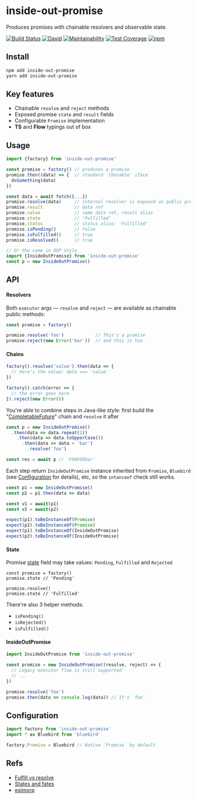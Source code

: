 # inside-out-promise
Produces promises with chainable resolvers and observable state.

[![Build Status](https://travis-ci.com/qiwi/inside-out-promise.svg?branch=master)](https://travis-ci.com/qiwi/inside-out-promise)
[![David](https://img.shields.io/david/qiwi/inside-out-promise?label=deps)](https://david-dm.org/qiwi/inside-out-promise)
[![Maintainability](https://api.codeclimate.com/v1/badges/45b3792789211c6c8f09/maintainability)](https://codeclimate.com/github/qiwi/inside-out-promise/maintainability)
[![Test Coverage](https://api.codeclimate.com/v1/badges/45b3792789211c6c8f09/test_coverage)](https://codeclimate.com/github/qiwi/inside-out-promise/test_coverage)
[![npm](https://img.shields.io/npm/v/inside-out-promise)](https://www.npmjs.com/package/inside-out-promise)

## Install
```bash
npm add inside-out-promise
yarn add inside-out-promise
```

## Key features
* Chainable `resolve` and `reject` methods
* Exposed promise `state` and `result` fields
* Configurable `Promise` implementation
* **TS** and **Flow** typings out of box

## Usage
```javascript
import {factory} from 'inside-out-promise'

const promise = factory() // produces a promise
promise.then((data) => {  // standard `thenable` iface
  doSomething(data)
})

const data = await fetch({...})
promise.resolve(data)     // internal resolver is exposed as public promise field
promise.result            // data ref
promise.value             // same data ref, result alias
promise.state             // 'Fulfilled'
promise.status            // status alias: 'Fulfilled'
promise.isPending()       // false
promise.isFulfilled()     // true
promise.isResolved()      // true

// Or the same in OOP style
import {InsideOutPromise} from 'inside-out-promise'
const p = new InsideOutPromise()
```
## API
#### Resolvers
Both `executor` args — `resolve` and `reject` — are available as chainable public methods:
```javascript
const promise = factory()

promise.resolve('foo')            // This's a promise
promise.reject(new Error('bar'))  // and this is too
```

#### Chains
```javascript
factory().resolve('value').then(data => {
  // here's the value: data === 'value'
})

factory().catch(error => {
  // the error goes here
}).reject(new Error())
```

You're able to combine steps in Java-like style: first build the "[CompletableFuture](https://docs.oracle.com/javase/8/docs/api/java/util/concurrent/CompletableFuture.html)" chain and `resolve` it after
```javascript
const p = new InsideOutPromise()
  .then(data => data.repeat(2))
    .then(data => data.toUpperCase())
      .then(data => data + 'bar')
        .resolve('foo')

const res = await p // 'FOOFOObar'
```

Each step return `InsideOutPromise` instance inherited from `Promise`, `Bluebird` (see [Configuration](#Configuration) for details), etc, so the `intanceof` check still works.
```javascript
const p1 = new InsideOutPromise()
const p2 = p1.then(data => data)

const v1 = await(p1)
const v2 = await(p2)

expect(p1).toBeInstanceOf(Promise)
expect(p2).toBeInstanceOf(Promise)
expect(p1).toBeInstanceOf(InsideOutPromise)
expect(p2).toBeInstanceOf(InsideOutPromise)
```

#### State
Promise [state](https://developer.mozilla.org/en-US/docs/Mozilla/JavaScript_code_modules/Promise.jsm/Promise) field may take values: `Pending`, `Fulfilled` and `Rejected` 
```javascript:
const promise = factory()
promise.state // 'Pending'

promise.resolve()
promise.state // 'Fulfilled'
```

There're also 3 helper methods:
* `isPending()`
* `isRejected()`
* `isFulfilled()`

#### InsideOutPromise
```javascript
import InsideOutPromise from 'inside-out-promise'

const promise = new InsideOutPromise((resolve, reject) => {
  // Legacy executor flow is still supported
  // ...
})

promise.resolve('foo')
promise.then(data => console.log(data)) // It's `foo`
```

## <a name="Configuration"></a>Configuration
```javascript
import factory from 'inside-out-promise'
import * as Bluebird from 'bluebird'

factory.Promise = Bluebird // Native `Promise` by default
```

## Refs
* [Fulfill vs resolve](https://stackoverflow.com/questions/35398365/js-promises-fulfill-vs-resolve)
* [States and fates](https://github.com/domenic/promises-unwrapping/blob/master/docs/states-and-fates.md)
* [esimorp](https://github.com/WebReflection/esimorp)
